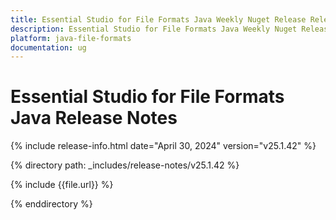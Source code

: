 ```yaml
---
title: Essential Studio for File Formats Java Weekly Nuget Release Release Notes  
description: Essential Studio for File Formats Java Weekly Nuget Release Release Notes  
platform: java-file-formats
documentation: ug
---
```


# Essential Studio for File Formats Java Release Notes  

{% include release-info.html date="April 30, 2024"  version="v25.1.42" %} 

{% directory path: _includes/release-notes/v25.1.42 %}

{% include {{file.url}} %}

{% enddirectory %}




